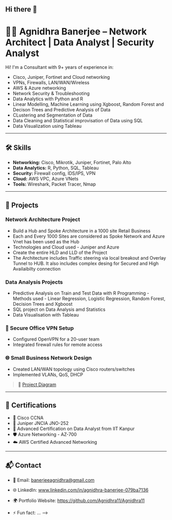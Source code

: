 ## Hi there 👋
# 👨‍💻 Agnidhra Banerjee – Network Architect | Data Analyst | Security Analyst

Hi! I'm a Consultant with 9+ years of experience in:
- Cisco, Juniper, Fortinet and Cloud networking
- VPNs, Firewalls, LAN/WAN/Wireless
- AWS & Azure networking
- Network Security & Troubleshooting
- Data Analytics with Python and R
- Linear Modelling, Machine Learning using Xgboost, Random Forest and Decison Trees and Predictive Analysis of Data
- CLustering and Segmentation of Data
- Data Cleaning and Statistical improvisation of Data using SQL
- Data Visualization using Tableau

---

## 🛠️ Skills

- **Networking:** Cisco, Mikrotik, Juniper, Fortinet, Palo Alto
- **Data Analytics:** R, Python, SQL, Tableau
- **Security:** Firewall config, IDS/IPS, VPN
- **Cloud:** AWS VPC, Azure VNets
- **Tools:** Wireshark, Packet Tracer, Nmap

---

## 💼 Projects
### Network Architecture Project
- Build a Hub and Spoke Architecture in a 1000 site Retail Business
- Each and Every 1000 Sites are considered as Spoke Network and Azure Vnet has been used as the Hub
- Technologies and Cloud used - Juniper and Azure
- Create the entire HLD and LLD of the Project
- The Architecture includes Traffic steering via local breakout and Overlay Tunnel to HUB. It also includes complex desing for Secured and High Availaibilty connection

### Data Analysis Projects
- Predictive Analysis on Train and Test Data with R Programming - Methods used - Linear Regression, Logistic Regression, Random Forest, Decision Trees and Xgboost
- SQL project on Data Analysis amd Statistics
- Data Visualisation with Tableau

### 🔐 Secure Office VPN Setup
- Configured OpenVPN for a 20-user team
- Integrated firewall rules for remote access

### 🌐 Small Business Network Design
- Created LAN/WAN topology using Cisco routers/switches
- Implemented VLANs, QoS, DHCP

> 🔗 [Project Diagram](link_to_image_or_repo)

---

## 📜 Certifications

- 🏅 Cisco CCNA
- 🏅 Juniper JNCIA JNO-252
- 🏅 Advanced Certification on Data Analyst from IIT Kanpur
- 🛡️ Azure Networking - AZ-700
- ☁️ AWS Certified Advanced Networking

---

## 📬 Contact

- 📧 Email: banerjeeagnidhra@gmail.com
- 🌐 LinkedIn: www.linkedin.com/in/agnidhra-banerjee-079ba7136
- 🌍 Portfolio Website: https://github.com/Agnidhra11/Agnidhra11



- ⚡ Fun fact: ...
-->
